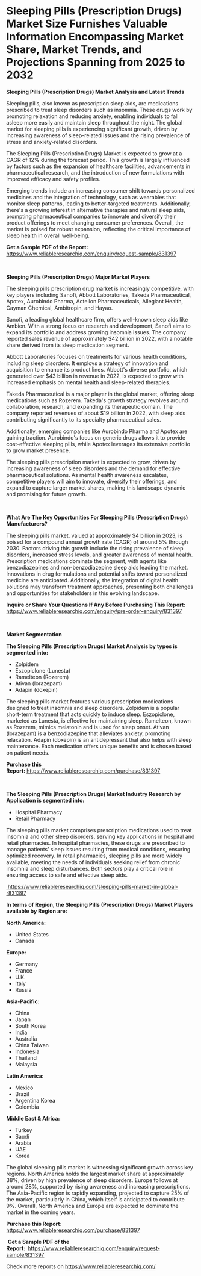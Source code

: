 <p><h1>Sleeping Pills (Prescription Drugs) Market Size Furnishes Valuable Information Encompassing Market Share, Market Trends, and Projections Spanning from 2025 to 2032</h1></p><p><strong>Sleeping Pills (Prescription Drugs) Market Analysis and Latest Trends</strong></p>
<p><p>Sleeping pills, also known as prescription sleep aids, are medications prescribed to treat sleep disorders such as insomnia. These drugs work by promoting relaxation and reducing anxiety, enabling individuals to fall asleep more easily and maintain sleep throughout the night. The global market for sleeping pills is experiencing significant growth, driven by increasing awareness of sleep-related issues and the rising prevalence of stress and anxiety-related disorders.</p><p>The Sleeping Pills (Prescription Drugs) Market is expected to grow at a CAGR of 12% during the forecast period. This growth is largely influenced by factors such as the expansion of healthcare facilities, advancements in pharmaceutical research, and the introduction of new formulations with improved efficacy and safety profiles. </p><p>Emerging trends include an increasing consumer shift towards personalized medicines and the integration of technology, such as wearables that monitor sleep patterns, leading to better-targeted treatments. Additionally, there's a growing interest in alternative therapies and natural sleep aids, prompting pharmaceutical companies to innovate and diversify their product offerings to meet changing consumer preferences. Overall, the market is poised for robust expansion, reflecting the critical importance of sleep health in overall well-being.</p></p>
<p><strong>Get a Sample PDF of the Report:&nbsp;</strong> <a href="https://www.reliableresearchiq.com/enquiry/request-sample/831397?utm_campaign=3513&utm_medium=2&utm_source=Github&utm_content=ia&utm_term=25032025&utm_id=sleeping-pills-prescription-drugs">https://www.reliableresearchiq.com/enquiry/request-sample/831397</a></p>
<p>&nbsp;</p>
<p><strong>Sleeping Pills (Prescription Drugs) Major Market Players</strong></p>
<p><p>The sleeping pills prescription drug market is increasingly competitive, with key players including Sanofi, Abbott Laboratories, Takeda Pharmaceutical, Apotex, Aurobindo Pharma, Actellon Pharmaceuticals, Allegiant Health, Cayman Chemical, Ambitropin, and Hayao. </p><p>Sanofi, a leading global healthcare firm, offers well-known sleep aids like Ambien. With a strong focus on research and development, Sanofi aims to expand its portfolio and address growing insomnia issues. The company reported sales revenue of approximately $42 billion in 2022, with a notable share derived from its sleep medication segment.</p><p>Abbott Laboratories focuses on treatments for various health conditions, including sleep disorders. It employs a strategy of innovation and acquisition to enhance its product lines. Abbott's diverse portfolio, which generated over $43 billion in revenue in 2022, is expected to grow with increased emphasis on mental health and sleep-related therapies.</p><p>Takeda Pharmaceutical is a major player in the global market, offering sleep medications such as Rozerem. Takeda's growth strategy revolves around collaboration, research, and expanding its therapeutic domain. The company reported revenues of about $19 billion in 2022, with sleep aids contributing significantly to its specialty pharmaceutical sales.</p><p>Additionally, emerging companies like Aurobindo Pharma and Apotex are gaining traction. Aurobindo's focus on generic drugs allows it to provide cost-effective sleeping pills, while Apotex leverages its extensive portfolio to grow market presence.</p><p>The sleeping pills prescription market is expected to grow, driven by increasing awareness of sleep disorders and the demand for effective pharmaceutical solutions. As mental health awareness escalates, competitive players will aim to innovate, diversify their offerings, and expand to capture larger market shares, making this landscape dynamic and promising for future growth.</p></p>
<p>&nbsp;</p>
<p><strong>What Are The Key Opportunities For Sleeping Pills (Prescription Drugs) Manufacturers?</strong></p>
<p><p>The sleeping pills market, valued at approximately $4 billion in 2023, is poised for a compound annual growth rate (CAGR) of around 5% through 2030. Factors driving this growth include the rising prevalence of sleep disorders, increased stress levels, and greater awareness of mental health. Prescription medications dominate the segment, with agents like benzodiazepines and non-benzodiazepine sleep aids leading the market. Innovations in drug formulations and potential shifts toward personalized medicine are anticipated. Additionally, the integration of digital health solutions may transform treatment approaches, presenting both challenges and opportunities for stakeholders in this evolving landscape.</p></p>
<p><strong>Inquire or Share Your Questions If Any Before Purchasing This Report:</strong> <a href="https://www.reliableresearchiq.com/enquiry/pre-order-enquiry/831397?utm_campaign=3513&utm_medium=2&utm_source=Github&utm_content=ia&utm_term=25032025&utm_id=sleeping-pills-prescription-drugs">https://www.reliableresearchiq.com/enquiry/pre-order-enquiry/831397</a></p>
<p>&nbsp;</p>
<p><strong>Market Segmentation</strong></p>
<p><strong>The Sleeping Pills (Prescription Drugs) Market Analysis by types is segmented into:</strong></p>
<p><ul><li>Zolpidem</li><li>Eszopiclone (Lunesta)</li><li>Ramelteon (Rozerem)</li><li>Ativan (lorazepam)</li><li>Adapin (doxepin)</li></ul></p>
<p><p>The sleeping pills market features various prescription medications designed to treat insomnia and sleep disorders. Zolpidem is a popular short-term treatment that acts quickly to induce sleep. Eszopiclone, marketed as Lunesta, is effective for maintaining sleep. Ramelteon, known as Rozerem, mimics melatonin and is used for sleep onset. Ativan (lorazepam) is a benzodiazepine that alleviates anxiety, promoting relaxation. Adapin (doxepin) is an antidepressant that also helps with sleep maintenance. Each medication offers unique benefits and is chosen based on patient needs.</p></p>
<p><strong>Purchase this Report:&nbsp;</strong><a href="https://www.reliableresearchiq.com/purchase/831397?utm_campaign=3513&utm_medium=2&utm_source=Github&utm_content=ia&utm_term=25032025&utm_id=sleeping-pills-prescription-drugs">https://www.reliableresearchiq.com/purchase/831397</a></p>
<p>&nbsp;</p>
<p><strong>The Sleeping Pills (Prescription Drugs) Market Industry Research by Application is segmented into:</strong></p>
<p><ul><li>Hospital Pharmacy</li><li>Retail Pharmacy</li></ul></p>
<p><p>The sleeping pills market comprises prescription medications used to treat insomnia and other sleep disorders, serving key applications in hospital and retail pharmacies. In hospital pharmacies, these drugs are prescribed to manage patients’ sleep issues resulting from medical conditions, ensuring optimized recovery. In retail pharmacies, sleeping pills are more widely available, meeting the needs of individuals seeking relief from chronic insomnia and sleep disturbances. Both sectors play a critical role in ensuring access to safe and effective sleep aids.</p></p>
<p><a href="https://www.reliableresearchiq.com/sleeping-pills-market-in-global-r831397?utm_campaign=3513&utm_medium=2&utm_source=Github&utm_content=ia&utm_term=25032025&utm_id=sleeping-pills-prescription-drugs">&nbsp;https://www.reliableresearchiq.com/sleeping-pills-market-in-global-r831397</a></p>
<p><strong>In terms of Region, the Sleeping Pills (Prescription Drugs) Market Players available by Region are:</strong></p>
<p>
    <p> <strong> North America: </strong>
        <ul>
            <li>United States</li>
            <li>Canada</li>
        </ul>
        </p> 
    <p> <strong> Europe: </strong>
        <ul>
            <li>Germany</li>
            <li>France</li>
            <li>U.K.</li>
            <li>Italy</li>
            <li>Russia</li>
        </ul>
        </p> 
    <p> <strong> Asia-Pacific: </strong>
        <ul>
            <li>China</li>
            <li>Japan</li>
            <li>South Korea</li>
            <li>India</li>
            <li>Australia</li>
            <li>China Taiwan</li>
            <li>Indonesia</li>
            <li>Thailand</li>
            <li>Malaysia</li>
        </ul>
        </p> 
    <p> <strong> Latin America: </strong>
        <ul>
            <li>Mexico</li>
            <li>Brazil</li>
            <li>Argentina Korea</li>
            <li>Colombia</li>
        </ul>
        </p> 
    <p> <strong> Middle East & Africa: </strong>
        <ul>
            <li>Turkey</li>
            <li>Saudi</li>
            <li>Arabia</li>
            <li>UAE</li>
            <li>Korea</li>
        </ul>
    </p>
    </p>
<p><p>The global sleeping pills market is witnessing significant growth across key regions. North America holds the largest market share at approximately 38%, driven by high prevalence of sleep disorders. Europe follows at around 28%, supported by rising awareness and increasing prescriptions. The Asia-Pacific region is rapidly expanding, projected to capture 25% of the market, particularly in China, which itself is anticipated to contribute 9%. Overall, North America and Europe are expected to dominate the market in the coming years.</p></p>
<p><strong>Purchase this Report: </strong><a href="https://www.reliableresearchiq.com/purchase/831397?utm_campaign=3513&utm_medium=2&utm_source=Github&utm_content=ia&utm_term=25032025&utm_id=sleeping-pills-prescription-drugs">https://www.reliableresearchiq.com/purchase/831397</a></p>
<p>&nbsp;<strong>Get a Sample PDF of the Report:&nbsp;&nbsp;</strong><a href="https://www.reliableresearchiq.com/enquiry/request-sample/831397?utm_campaign=3513&utm_medium=2&utm_source=Github&utm_content=ia&utm_term=25032025&utm_id=sleeping-pills-prescription-drugs">https://www.reliableresearchiq.com/enquiry/request-sample/831397</a></p>
<p><strong></strong></p>
<p>Check more reports on <a href="https://www.reliableresearchiq.com/?utm_campaign=3513&utm_medium=2&utm_source=Github&utm_content=ia&utm_term=25032025&utm_id=sleeping-pills-prescription-drugs">https://www.reliableresearchiq.com/</a></p>